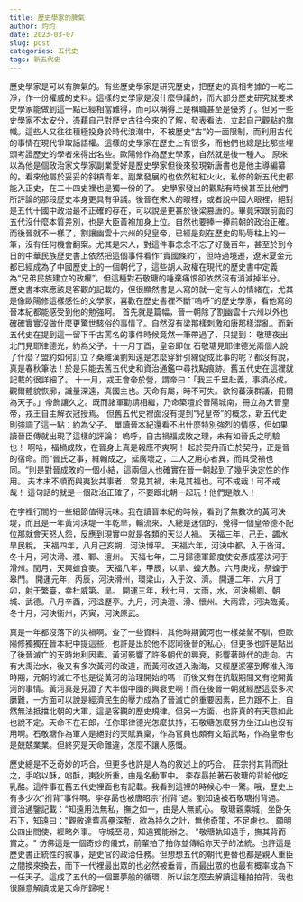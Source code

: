 ```yaml
---
title: 歷史學家的脾氣
author: 灼灼
date: 2023-03-07
slug: post
categories: 五代史
tags: 新五代史
---
```


歷史學家是可以有脾氣的。有些歷史學家是研究歷史，把歷史的真相考據的一乾二淨，作一份權威的史料。這樣的史學家是沒什麼爭議的，而大部分歷史研究就要求史學家能做到這一點已經相當難得，而可以稱得上是稱職甚至是優秀了。但另一些史學家不太安分，憑藉自己對歷史古往今來的了解，發表看法，立起自己觀點的旗幟。這些人又往往積極投身於時代浪潮中，不被歷史“古”的一面限制，而利用古代的事情在現代爭取話語權。這樣的史學家在歷史上有很多，而他們也總是比那些埋頭考證歷史的學者來得出名些。歐陽修作為歷史學家，自然就是後一種人。
原來以為他是個政治家文學家副業愛好是歷史學家但後來發現新唐書也是他主導編纂的。看來他屬於妥妥的斜槓青年。副業發展的也依然紅紅火火。私修的新五代史都能入正史，在二十四史裡也是獨一份的了。
史學家發出的觀點有時候甚至比他們所評論的那段歷史本身更具有爭議。後晉在宋人的眼裡，或者說中國人眼裡，絕對是五代十國中政治最不正確的存在，可以說是更甚於後梁篡唐的。畢竟宋跟前面的五代沒什麼本質差別，也是大臣黃袍加身上位。自然也要捧一捧前朝的政治正確。而後晉就不一樣了，割讓幽雲十六州的兒皇帝，已經是刻在歷史的恥辱柱上的一筆，沒有任何機會翻案。尤其是宋人，對這件事念念不忘了好幾百年，甚至於到今日的中華民族歷史書上依然把這個事件看作“賣國條約”，但時過境遷，遼宋夏金元都已經成為了中國歷史上的一個朝代了，這些胡人政權在現代的歷史書中定義為“兄弟民族建立的政權”。但這種對石敬瑭的唾棄痛恨卻依然沒有消減掉半分。
歷史書本來應該是客觀的記載的，但很顯然書是人寫的就一定有人的情緒在，尤其是像歐陽修這樣感性的文學家，喜歡在歷史書裡不斷“嗚呼”的歷史學家，看他寫的晉本紀都能感受到他的勉強呵。
首先就是篇幅，晉一朝除了割幽雲十六州以外也確確實實沒做什麼更驚世駭俗的事情了。自然沒有梁那樣刺激和唐那樣混亂。而新五代史在提到這一留下千古罵名的事件時候竟然一筆帶過了，只提到：
敬瑭夜出北門見耶律德光，約為父子。十一月丁酉，皇帝即位
石敬瑭見耶律德光兩個人說了什麼？盟約如何訂立？桑維漢劉知遠是怎麼穿針引線促成此事的呢？都沒有說，真是春秋筆法！於是只能去舊五代史和資治通鑑中尋找點痕跡。舊五代史在這裡就記載的很詳細了。
十一月，戎王會帝於營，謂帝曰：「我三千里赴義，事須必成。觀爾體貌恢廓，識量深遠，真國主也。天命有屬，時不可失。欲徇蕃漢群議，冊爾為天子。」帝飾讓久之。既而諸軍勸請相繼，乃命築壇於晉陽城南，冊立為大晉皇帝，戎王自主解衣冠授焉。
但舊五代史裡面沒有提到“兒皇帝”的概念，新五代史則強調了這一點：約為父子。
單讀晉本紀還看不出什麼特別強烈的情感，但如果讀晉臣傳就出現了這樣的評論：
嗚呼，自古禍福成敗之理，未有如晉氏之明驗也！
啊哈，福禍成敗，在晉身上真是報應不爽啊！
起於契丹而亡於契丹，正是晉的宿命。而“晉氏之事，維翰成之，延廣壞之，二人之用心者異，而其受禍也同。“則是對晉成敗的一個小結，這兩個人也確實在晉一朝起到了幾乎決定性的作用。
夫本末不順而與夷狄共事者，常見其禍，未見其福也。可不戒哉！可不戒哉！
這句話的就是一個政治正確了，不要跟北朝一起玩！他們是敵人！


在字裡行間的一些細節值得玩味。我在讀晉本紀的時候，看到了無數次的黃河決堤，而且是一年黃河決堤一年乾旱，輪流來。人總是迷信的，覺得一個皇帝德不配位那就會天怒人怨，反應到現實中就是各類的天災人禍。
天福三年，己丑，蠲水旱民稅。
天福四年，八月己亥朔，河決博平。
天福六年，河決中都，入于沓河。冬十月，河決滑、濮、鄆、澶州。
天福七年，三月歸德軍節度使安彥威塞決河于滑州。閏月，天興蝗食麥。
天福八年，甲辰，以旱、蝗大赦。六月庚戌，祭蝗于皋門。
開運元年，丙辰，河決滑州，環梁山，入于汶、濟。
開運二年，六月丁卯，射于繁臺，幸杜威第。旱。
開運三年，秋七月，大雨，水，河決楊劉、朝城、武德。八月辛酉，河溢歷亭。九月，河決澶、滑、懷州。大雨霖，河決臨黃。冬十月，河決衞州，丙寅，河決原武。

真是一年都沒落下的災禍啊。查了一些資料，其他時期黃河也一樣桀驁不馴，但歐陽修獨獨在晉本紀中提這些，也許是出於他不認同後晉的私心，但更多也許是點出了後晉滅亡的天時地利因素。黃河影響了許多朝代的興衰，影響著時代的走向。古有大禹治水，後又有多次黃河的改道，而黃河改道入渤海，又經歷淤塞到奪淮入海時期，元朝的滅亡不也是從黃河的治理開始的嗎！而後又有在抗戰期間又有挖開黃河的事情。黃河真是見證了大半個中國的興衰史啊！而在後晉一朝就經歷這麼多次磨難，一方面可以說是經濟民生的壓力成為了晉滅亡的重要因素，民力跟不上，自然無法抵擋北朝的大軍，這是客觀的歷史規律。但另一方面，也許真的有天意如此也說不定。天命不在石郎，任你耶律德光怎麼扶持，石敬瑭怎麼努力坐江山也沒有用啊。石敬瑭作為軍人是絕對的天賦異稟，作為官員也頗有文韜武略，作為皇帝也是兢兢業業。但終究是天命難違，怎麼不讓人感慨。


歷史總是不乏奇妙的巧合，但更多也許是人為的敘述上的巧合。
莊宗拊其背而壯之，手啗以酥，啗酥，夷狄所重，由是名動軍中。
李存勗拍著石敬瑭的背給他吃乳酪。這件事在舊五代史裡面也有記載。我看到這裡的時候心中一驚。哦，歷史上有多少次“拊背”事件啊。李存勗也被唐昭宗“拊背”過。劉知遠被石敬瑭拊背過。
資治通鑒記載：“知遠用法無私，撫之如一，由是人無貳心。 敬瑭親乘城，坐卧矢石下，知遠曰："觀敬達輩高壘深塹，欲為持久之計，無他奇策，不足慮也。 願明公四出間使，經略外事。 守城至易，知遠獨能辦之。 "敬瑭執知遠手，撫其背而賞之。"
仿佛這是一個奇妙的儀式，前輩拍了拍你並傳給你天子的法統。也許這是歷史書正統性的敘事，是史官的政治任務。但想想五代的朝代更替也都是親人重臣之間換來換去，而下一代裡最出眾的也必然被垂青，而最出眾的也最有概率成為下一任天子。這成了五代的一個噩夢般的循環，所以該怎麼去解讀這種拍拍背，我也很願意解讀成是天命所歸呢！

